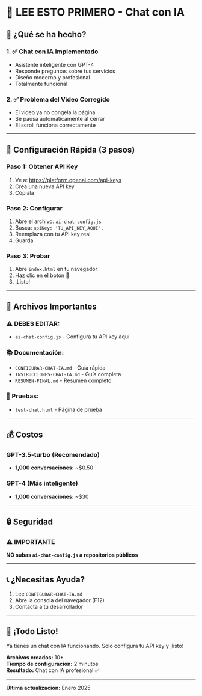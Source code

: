 # 📖 LEE ESTO PRIMERO - Chat con IA

## 🎯 ¿Qué se ha hecho?

### 1. ✅ Chat con IA Implementado
- Asistente inteligente con GPT-4
- Responde preguntas sobre tus servicios
- Diseño moderno y profesional
- Totalmente funcional

### 2. ✅ Problema del Video Corregido
- El video ya no congela la página
- Se pausa automáticamente al cerrar
- El scroll funciona correctamente

---

## 🚀 Configuración Rápida (3 pasos)

### Paso 1: Obtener API Key
1. Ve a: https://platform.openai.com/api-keys
2. Crea una nueva API key
3. Cópiala

### Paso 2: Configurar
1. Abre el archivo: `ai-chat-config.js`
2. Busca: `apiKey: 'TU_API_KEY_AQUI',`
3. Reemplaza con tu API key real
4. Guarda

### Paso 3: Probar
1. Abre `index.html` en tu navegador
2. Haz clic en el botón 🤖
3. ¡Listo!

---

## 📁 Archivos Importantes

### ⚠️ DEBES EDITAR:
- `ai-chat-config.js` - Configura tu API key aquí

### 📚 Documentación:
- `CONFIGURAR-CHAT-IA.md` - Guía rápida
- `INSTRUCCIONES-CHAT-IA.md` - Guía completa
- `RESUMEN-FINAL.md` - Resumen completo

### 🧪 Pruebas:
- `test-chat.html` - Página de prueba

---

## 💰 Costos

### GPT-3.5-turbo (Recomendado)
- **1,000 conversaciones:** ~$0.50

### GPT-4 (Más inteligente)
- **1,000 conversaciones:** ~$30

---

## 🔒 Seguridad

### ⚠️ IMPORTANTE
**NO subas `ai-chat-config.js` a repositorios públicos**

---

## 📞 ¿Necesitas Ayuda?

1. Lee `CONFIGURAR-CHAT-IA.md`
2. Abre la consola del navegador (F12)
3. Contacta a tu desarrollador

---

## 🎉 ¡Todo Listo!

Ya tienes un chat con IA funcionando. Solo configura tu API key y ¡listo!

**Archivos creados:** 10+  
**Tiempo de configuración:** 2 minutos  
**Resultado:** Chat con IA profesional ✅

---

**Última actualización:** Enero 2025

